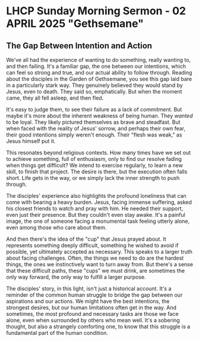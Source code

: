 # LHCP Sunday Morning Sermon - 02 APRIL 2025 "Gethsemane"

## The Gap Between Intention and Action

We've all had the experience of wanting to do something, really wanting to, and then failing. It's a familiar gap, the one between our intentions, which can feel so strong and true, and our actual ability to follow through. Reading about the disciples in the Garden of Gethsemane, you see this gap laid bare in a particularly stark way. They genuinely believed they would stand by Jesus, even to death. They said so, emphatically. But when the moment came, they all fell asleep, and then fled.

It's easy to judge them, to see their failure as a lack of commitment. But maybe it's more about the inherent weakness of being human. They _wanted_ to be loyal. They likely pictured themselves as brave and steadfast. But when faced with the reality of Jesus' sorrow, and perhaps their own fear, their good intentions simply weren't enough. Their "flesh was weak," as Jesus himself put it.

This resonates beyond religious contexts. How many times have we set out to achieve something, full of enthusiasm, only to find our resolve fading when things get difficult? We intend to exercise regularly, to learn a new skill, to finish that project. The desire is there, but the execution often falls short. Life gets in the way, or we simply lack the inner strength to push through.

The disciples' experience also highlights the profound loneliness that can come with bearing a heavy burden. Jesus, facing immense suffering, asked his closest friends to watch and pray with him. He needed their support, even just their presence. But they couldn't even stay awake. It's a painful image, the one of someone facing a monumental task feeling utterly alone, even among those who care about them.

And then there's the idea of the "cup" that Jesus prayed about. It represents something deeply difficult, something he wished to avoid if possible, yet ultimately accepted as necessary. This speaks to a larger truth about facing challenges. Often, the things we need to do are the hardest things, the ones we instinctively want to turn away from. But there's a sense that these difficult paths, these "cups" we must drink, are sometimes the only way forward, the only way to fulfill a larger purpose.

The disciples' story, in this light, isn't just a historical account. It's a reminder of the common human struggle to bridge the gap between our aspirations and our actions. We might have the best intentions, the strongest desires, but our human limitations often get in the way. And sometimes, the most profound and necessary tasks are those we face alone, even when surrounded by others who mean well. It's a sobering thought, but also a strangely comforting one, to know that this struggle is a fundamental part of the human condition.
